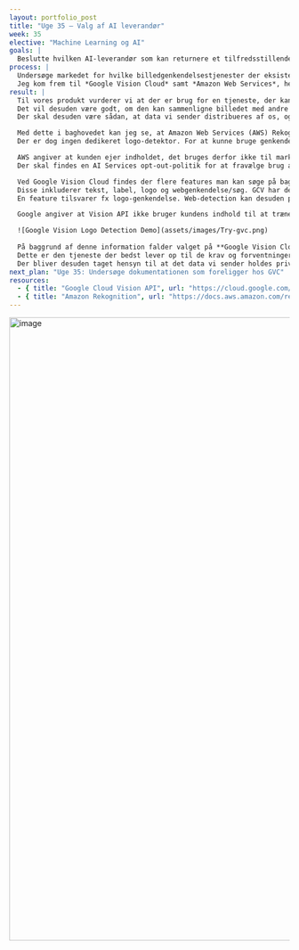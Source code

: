 ```yaml
---
layout: portfolio_post
title: "Uge 35 – Valg af AI leverandør"
week: 35
elective: "Machine Learning og AI"
goals: |
  Beslutte hvilken AI-leverandør som kan returnere et tilfredsstillende resultat på baggrund af de krav der er stillet op.
process: |
  Undersøge markedet for hvilke billedgenkendelsestjenester der eksisterer med gratis mulighed.  
  Jeg kom frem til *Google Vision Cloud* samt *Amazon Web Services*, herefter har jeg dykket ned i begge, for at finde det bedste match for vores produkt.
result: |
  Til vores produkt vurderer vi at der er brug for en tjeneste, der kan læse logoer som *CAT* og tekst som *BR06* for den tilhørende maskine.  
  Det vil desuden være godt, om den kan sammenligne billedet med andre lignende maskiner for at kunne kategorisere maskinen til fx *Gravemaskine*.  
  Der skal desuden være sådan, at data vi sender distribueres af os, og bliver ikke brugt af tjenesten til at reklamere eller træne modellen.  

  Med dette i baghovedet kan jeg se, at Amazon Web Services (AWS) Rekognition har tekst og labels i sin tjeneste.  
  Der er dog ingen dedikeret logo-detektor. For at kunne bruge genkendelse af logoer skal man træne en Custom Labels-model til logoer.  

  AWS angiver at kunden ejer indholdet, det bruges derfor ikke til marketing eller reklame.  
  Der skal findes en AI Services opt-out-politik for at fravælge brug af indhold til serviceforbedring/træning.  

  Ved Google Vision Cloud findes der flere features man kan søge på baggrund af.  
  Disse inkluderer tekst, label, logo og webgenkendelse/søg. GCV har desuden de første 1.000 features gratis.  
  En feature tilsvarer fx logo-genkendelse. Web-detection kan desuden programmeres til kun at gøre brug af pålidelige kilder, for at forhindre irrelevant eller uegnet data.  

  Google angiver at Vision API ikke bruger kundens indhold til at træne modeller, indhold anvendes kun for at levere tjenesten.  

  ![Google Vision Logo Detection Demo](assets/images/Try-gvc.png)
  
  På baggrund af denne information falder valget på **Google Vision Cloud**.  
  Dette er den tjeneste der bedst lever op til de krav og forventninger vi har til billedgenkendelse.  
  Der bliver desuden taget hensyn til at det data vi sender holdes privat. Da vi ønsker at lave en modulære applikation kan det blive aktuelt at gøre brug af AWS sin tjeneste på et senere tidspunkt for at kunne sammenligne resultater på tværs af leverandører.
next_plan: "Uge 35: Undersøge dokumentationen som foreligger hos GVC"
resources:
  - { title: "Google Cloud Vision API", url: "https://cloud.google.com/vision" }
  - { title: "Amazon Rekognition", url: "https://docs.aws.amazon.com/rekognition/latest/APIReference/Welcome.html" }
---
```

<img width="772" height="1119" alt="image" src="https://github.com/user-attachments/assets/643ec3fe-2188-419a-92fe-2f0b48ae846e" />
